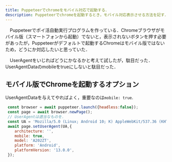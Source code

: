 ```yaml
---
title: Puppeteerでchromeをモバイル対応で起動する．
description: Puppeteerでchromeを起動するとき，モバイル対応表示させる方法を記す．
---
```

　Puppeteerでポイ活自動実行プログラムを作っている．Chromeブラウザがモバイル版（スマートフォンから起動）でないと，表示されないボタンを押す必要があったが，Puppeteerがデフォルトで起動するChromeはモバイル版ではないため，どうにか対応したいと思っていた．

 　UserAgentをいじればどうにかなるかと考えて試したが，駄目だった．UserAgentDataのmobileをtrueにしないと駄目だった．

 ## モバイル版でChromeを起動するオプション
  UserAgentDataを与えてやればよく，重要なのは`mobile: true`.
```js {7,7}
 const browser = await puppeteer.launch({headless:false});
 const page = await browser.newPage();
 // UserAgentは適当なものを．
 const UA = 'Mozilla/5.0 (Linux; Android 10; K) AppleWebKit/537.36 (KHTML, like Gecko) Chrome/126.0.0.0 Mobile Safari/537.36';
 await page.setUserAgent(UA,{
    architecture: '',
    mobile: true,
    model: 'A202ZT',
    platform: 'Android',
    platformVersion: '13.0.0',
 });
```
